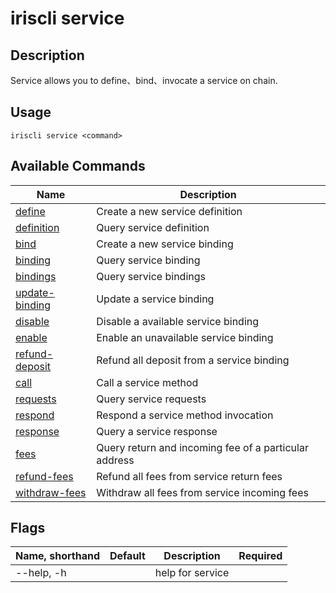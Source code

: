 # iriscli service

## Description
Service allows you to define、bind、invocate a service on chain.

## Usage

```shell
iriscli service <command>
```

## Available Commands

| Name                                  | Description                               |
| ------------------------------------  | ----------------------------------------- |
| [define](define.md)                   | Create a new service definition           |
| [definition](definition.md)           | Query service definition                  |
| [bind](bind.md)                       | Create a new service binding              |
| [binding](binding.md)                 | Query service binding                     |
| [bindings](bindings.md)               | Query service bindings                    |
| [update-binding](update-binding.md)   | Update a service binding                  |
| [disable](disable.md)                 | Disable a available service binding       |
| [enable](enable.md)                   | Enable an unavailable service binding     |
| [refund-deposit](refund-deposit.md)   | Refund all deposit from a service binding |
| [call](call.md)                       | Call a service method                     |
| [requests](requests.md)                   | Query service requests                     |
| [respond](respond.md)                 | Respond a service method invocation       |
| [response](response.md)               | Query a service response       |
| [fees](fees.md)                       | Query return and incoming fee of a particular address       |
| [refund-fees](refund-fees.md)         | Refund all fees from service return fees  |
| [withdraw-fees](withdraw-fees.md)     | Withdraw all fees from service incoming fees |

## Flags

| Name, shorthand | Default | Description      | Required |
| --------------- | ------- | ---------------- | -------- |
| --help, -h      |         | help for service |          |